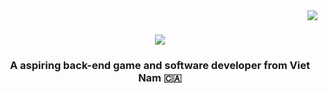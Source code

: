 <img align="right" src="https://visitor-badge.laobi.icu/badge?page_id=salesp07.salesp07" />

<h1 align="center">
    <img src="https://readme-typing-svg.herokuapp.com/?font=Righteous&size=35&center=true&vCenter=true&width=500&height=70&duration=4000&lines=Hi+There!+👋;+I'm+Phuoc+Thịnh!;+Welcome+to+my+github" />
</h1>

<h3 align="center">A aspiring back-end game and software developer from Viet Nam 🇨🇦</h3>

